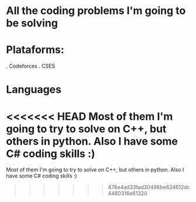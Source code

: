 # All the coding problems I'm going to be solving

# Plataforms: 
. Codeforces
. CSES 

# Languages
<<<<<<< HEAD
Most of them I'm going to try to solve on C++, but others in python. Also I have some C# coding skills :)
=======
Most of them I'm going to try to solve on C++, but others in python. Also I have some C# coding skills :)
>>>>>>> 476e4ad33fad30496be624612dc4480316e61320
